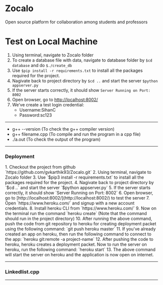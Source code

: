 


# Zocalo
Open source platform for collaboration among students and professors

# Test on Local Machine
1. Using terminal, navigate to Zocalo folder
2. To create a database file with data, navigate to database folder by
    `$cd database`
   and do
    `$./create_db`
3. Use `$pip install -r requirements.txt` to install all the packages required for the project.
4. Nagivate back to project directory by
    `$cd ..`
   and start the server
    `$python appserver.py`
5. If the server starts correctly, it should show
    `Server Running on Port:  8002`
6. Open browser, go to [http://localhost:8002/](http://localhost:8002/)
7. We've create a test login credential:
    - Username:SihanC
    - Password:sc123

<hr>
<p>
	<ul>
	<li>g++ --version (To check the g++ compiler version)</li>
	<li>g++ filename.cpp (To compile and run the program in a cpp file)</li>
	<li>./a.out (To check the output of the program)</li>
	</ul>
</p>

<hr>
<h3>Deployment</h3>
1. Checkout the project from github `https://github.com/gvkarthik93/Zocalo.git`
2. Using terminal, navigate to Zocalo folder
3. Use `$pip3 install -r requirements.txt` to install all the packages required for the project.
4. Nagivate back to project directory by
    `$cd ..`
   and start the server
    `$python appserver.py`
5. If the server starts correctly, it should show
    `Server Running on Port:  8002`
6. Open browser, go to [http://localhost:8002/](http://localhost:8002/) to test the server
7. Open `https://www.heroku.com/` and signup with a new account credentials.
8. Install heroku CLI from `https://www.heroku.com/`
9. Now on the terminal run the command `heroku create` (Note that the command should run in the project directory)
10. After running the above command, push the code from git repository to heroku for creating deployment packet using the following command: `git push heroku master`
11. If you've already created an app on heroku, then run the following command to connect to the app: `heroku git:remote -a project-name`
12. After pushing the code to heroku, heroku creates a deployment packet. Now to run the server on heroku, run the following command: `heroku start`
13. The above command will start the server on heroku and the application is now open on internet.

<hr>
<h3>Linkedlist.cpp</h3>


<hr>